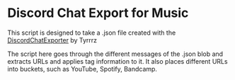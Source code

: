 # Discord Chat Export for Music

This script is designed to take a .json file created with the [DiscordChatExporter](https://github.com/Tyrrrz/DiscordChatExporter) by Tyrrrz

The script here goes through the different messages of the .json blob and extracts URLs and applies tag information to it. It also places different URLs into buckets, such as YouTube, Spotify, Bandcamp.